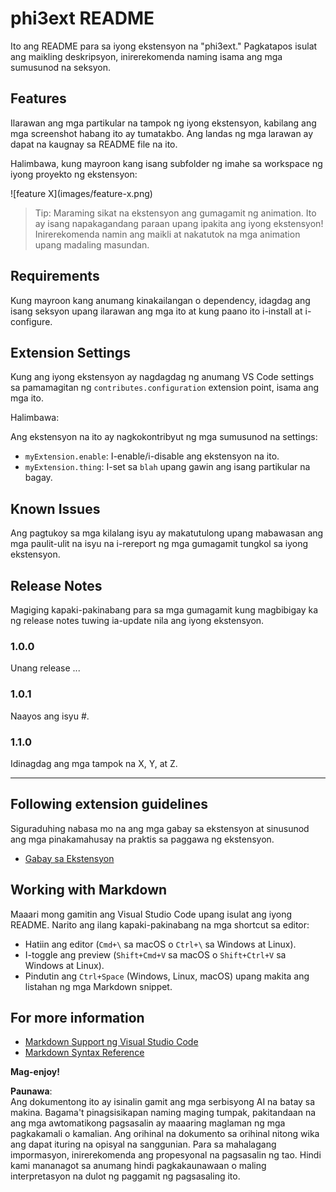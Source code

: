 # phi3ext README

Ito ang README para sa iyong ekstensyon na "phi3ext." Pagkatapos isulat ang maikling deskripsyon, inirerekomenda naming isama ang mga sumusunod na seksyon.

## Features

Ilarawan ang mga partikular na tampok ng iyong ekstensyon, kabilang ang mga screenshot habang ito ay tumatakbo. Ang landas ng mga larawan ay dapat na kaugnay sa README file na ito.

Halimbawa, kung mayroon kang isang subfolder ng imahe sa workspace ng iyong proyekto ng ekstensyon:

\!\[feature X\]\(images/feature-x.png\)

> Tip: Maraming sikat na ekstensyon ang gumagamit ng animation. Ito ay isang napakagandang paraan upang ipakita ang iyong ekstensyon! Inirerekomenda namin ang maikli at nakatutok na mga animation upang madaling masundan.

## Requirements

Kung mayroon kang anumang kinakailangan o dependency, idagdag ang isang seksyon upang ilarawan ang mga ito at kung paano ito i-install at i-configure.

## Extension Settings

Kung ang iyong ekstensyon ay nagdagdag ng anumang VS Code settings sa pamamagitan ng `contributes.configuration` extension point, isama ang mga ito.

Halimbawa:

Ang ekstensyon na ito ay nagkokontribyut ng mga sumusunod na settings:

* `myExtension.enable`: I-enable/i-disable ang ekstensyon na ito.
* `myExtension.thing`: I-set sa `blah` upang gawin ang isang partikular na bagay.

## Known Issues

Ang pagtukoy sa mga kilalang isyu ay makatutulong upang mabawasan ang mga paulit-ulit na isyu na i-rereport ng mga gumagamit tungkol sa iyong ekstensyon.

## Release Notes

Magiging kapaki-pakinabang para sa mga gumagamit kung magbibigay ka ng release notes tuwing ia-update nila ang iyong ekstensyon.

### 1.0.0

Unang release ...

### 1.0.1

Naayos ang isyu #.

### 1.1.0

Idinagdag ang mga tampok na X, Y, at Z.

---

## Following extension guidelines

Siguraduhing nabasa mo na ang mga gabay sa ekstensyon at sinusunod ang mga pinakamahusay na praktis sa paggawa ng ekstensyon.

* [Gabay sa Ekstensyon](https://code.visualstudio.com/api/references/extension-guidelines?WT.mc_id=aiml-137032-kinfeylo)

## Working with Markdown

Maaari mong gamitin ang Visual Studio Code upang isulat ang iyong README. Narito ang ilang kapaki-pakinabang na mga shortcut sa editor:

* Hatiin ang editor (`Cmd+\` sa macOS o `Ctrl+\` sa Windows at Linux).
* I-toggle ang preview (`Shift+Cmd+V` sa macOS o `Shift+Ctrl+V` sa Windows at Linux).
* Pindutin ang `Ctrl+Space` (Windows, Linux, macOS) upang makita ang listahan ng mga Markdown snippet.

## For more information

* [Markdown Support ng Visual Studio Code](http://code.visualstudio.com/docs/languages/markdown?WT.mc_id=aiml-137032-kinfeylo)
* [Markdown Syntax Reference](https://help.github.com/articles/markdown-basics/)

**Mag-enjoy!**

**Paunawa**:  
Ang dokumentong ito ay isinalin gamit ang mga serbisyong AI na batay sa makina. Bagama't pinagsisikapan naming maging tumpak, pakitandaan na ang mga awtomatikong pagsasalin ay maaaring maglaman ng mga pagkakamali o kamalian. Ang orihinal na dokumento sa orihinal nitong wika ang dapat ituring na opisyal na sanggunian. Para sa mahalagang impormasyon, inirerekomenda ang propesyonal na pagsasalin ng tao. Hindi kami mananagot sa anumang hindi pagkakaunawaan o maling interpretasyon na dulot ng paggamit ng pagsasaling ito.